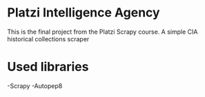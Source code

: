 # Platzi Intelligence Agency

This is the final project from the Platzi Scrapy course. A simple CIA historical collections scraper

# Used libraries

-Scrapy
-Autopep8
